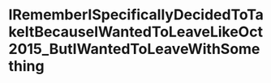 # IRememberISpecificallyDecidedToTakeItBecauseIWantedToLeaveLikeOct2015_ButIWantedToLeaveWithSomething